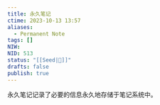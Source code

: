```yaml
---
title: 永久笔记
ctime: 2023-10-13 13:57
aliases:
  - Permanent Note
tags: []
NIW: 
NID: 513
status: "[[Seed|🍒]]"
drafts: false
publish: true
---
```


永久笔记记录了必要的信息永久地存储于笔记系统中。